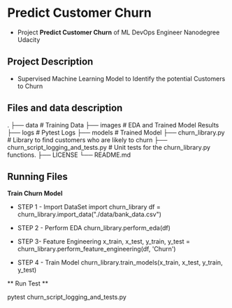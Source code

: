 # Predict Customer Churn

- Project **Predict Customer Churn** of ML DevOps Engineer Nanodegree Udacity

## Project Description

- Supervised Machine Learning Model to Identify the potential Customers to Churn

## Files and data description
.
├── data                                    # Training Data 
├── images                                  # EDA and Trained Model Results
├── logs                                    # Pytest Logs
├── models                                  # Trained Model
├── churn_library.py                        # Library to find customers who are likely to churn
├── churn_script_logging_and_tests.py       # Unit tests for the churn_library.py functions.
├── LICENSE
└── README.md 

## Running Files

**Train Churn Model**
- STEP 1 - Import DataSet
import churn_library
df = churn_library.import_data("./data/bank_data.csv")
 
- STEP 2 - Perform EDA
churn_library.perform_eda(df)

- STEP 3- Feature Engineering
x_train, x_test, y_train, y_test = churn_library.perform_feature_engineering(df, 'Churn')

- STEP 4 - Train Model
churn_library.train_models(x_train, x_test, y_train, y_test)

** Run Test **

pytest churn_script_logging_and_tests.py
